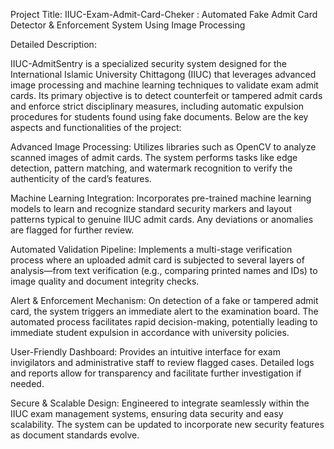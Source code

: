 Project Title:
IIUC-Exam-Admit-Card-Cheker : Automated Fake Admit Card Detector & Enforcement System Using Image Processing

Detailed Description:

IIUC-AdmitSentry is a specialized security system designed for the International Islamic University Chittagong (IIUC) that leverages advanced image processing and machine learning techniques to validate exam admit cards. Its primary objective is to detect counterfeit or tampered admit cards and enforce strict disciplinary measures, including automatic expulsion procedures for students found using fake documents. Below are the key aspects and functionalities of the project:

Advanced Image Processing:
Utilizes libraries such as OpenCV to analyze scanned images of admit cards. The system performs tasks like edge detection, pattern matching, and watermark recognition to verify the authenticity of the card’s features.

Machine Learning Integration:
Incorporates pre-trained machine learning models to learn and recognize standard security markers and layout patterns typical to genuine IIUC admit cards. Any deviations or anomalies are flagged for further review.

Automated Validation Pipeline:
Implements a multi-stage verification process where an uploaded admit card is subjected to several layers of analysis—from text verification (e.g., comparing printed names and IDs) to image quality and document integrity checks.

Alert & Enforcement Mechanism:
On detection of a fake or tampered admit card, the system triggers an immediate alert to the examination board. The automated process facilitates rapid decision-making, potentially leading to immediate student expulsion in accordance with university policies.

User-Friendly Dashboard:
Provides an intuitive interface for exam invigilators and administrative staff to review flagged cases. Detailed logs and reports allow for transparency and facilitate further investigation if needed.

Secure & Scalable Design:
Engineered to integrate seamlessly within the IIUC exam management systems, ensuring data security and easy scalability. The system can be updated to incorporate new security features as document standards evolve.

